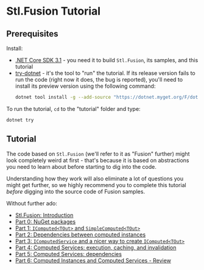 # Stl.Fusion Tutorial

## Prerequisites

Install: 
- [.NET Core SDK 3.1](https://dotnet.microsoft.com/download) - you need it
  to build `Stl.Fusion`, its samples, and this tutorial
- [try-dotnet](https://github.com/dotnet/try/blob/master/DotNetTryLocal.md) -
  it's the tool to "run" the tutorial. If its release version fails to run
  the code (right now it does, the bug is reported), you'll need to install 
  its preview version using the following command:
  ```bash
  dotnet tool install -g --add-source "https://dotnet.myget.org/F/dotnet-try/api/v3/index.json" Microsoft.dotnet-try
  ```

To run the tutorial, `cd` to the "tutorial" folder and type:
```bash
dotnet try
```

## Tutorial

The code based on `Stl.Fusion` (we'll refer to it as "Fusion" further)
might look completely weird at first - that's because it is based
on abstractions you need to learn about before starting
to dig into the code. 

Understanding how they work will also eliminate a lot
of questions you might get further, so we highly recommend you
to complete this tutorial *before* digging into the source
code of Fusion samples.

Without further ado:
* [Stl.Fusion: Introduction](./Intro.md)
* [Part 0: NuGet packages](./Part00.md)
* [Part 1: `IComputed<TOut>` and `SimpleComputed<TOut>`](./Part01.md)
* [Part 2: Dependencies between computed instances](./Part02.md)
* [Part 3: `IComputedService` and a nicer way to create `IComputed<TOut>`](./Part03.md)
* [Part 4: Computed Services: execution, caching, and invalidation](./Part04.md)
* [Part 5: Computed Services: dependencies](./Part05.md)
* [Part 6: Computed Instances and Computed Services - Review](./Part06.md)

